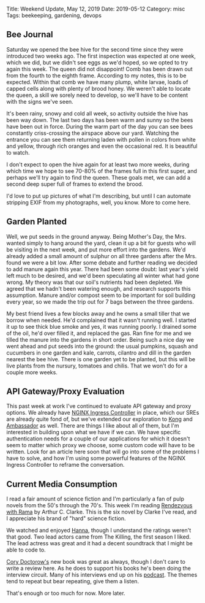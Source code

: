 Title: Weekend Update, May 12, 2019
Date: 2019-05-12
Category: misc
Tags: beekeeping, gardening, devops


## Bee Journal

Saturday we opened the bee hive for the second time since they were introduced
two weeks ago. The first inspection was expected at one week, which we did, but
we didn't see eggs as we'd hoped, so we opted to try again this week. The queen
did not disappoint! Comb has been drawn out from the fourth to the eighth frame.
According to my notes, this is to be expected. Within that comb we have many
plump, white larvae, loads of capped cells along with plenty of brood honey. We
weren't able to locate the queen, a skill we sorely need to develop, so we'll
have to be content with the signs we've seen.

It's been rainy, snowy and cold all week, so activity outside the hive has been
way down. The last two days has been warm and sunny so the bees have been out in
force. During the warm part of the day you can see bees constantly
criss-crossing the airspace above our yard. Watching the entrance you can see
them returning laden with pollen in colors from white and yellow, through rich
oranges and even the occasional red. It is beautiful to watch.

I don't expect to open the hive again for at least two more weeks, during which
time we hope to see 70-80% of the frames full in this first super, and perhaps
we'll try again to find the queen. These goals met, we can add a second deep
super full of frames to extend the brood.

I'd love to put up pictures of what I'm describing, but until I can automate
stripping EXIF from my photographs, well, you know. More to come here.

## Garden Planted

Well, we put seeds in the ground anyway. Being Mother's Day, the Mrs. wanted
simply to hang around the yard, clean it up a bit for guests who will be
visiting in the next week, and put more effort into the gardens. We'd already
added a small amount of sulphur on all three gardens after the Mrs. found we
were a bit low.  After some debate and further reading we decided to add manure
again this year.  There had been some doubt: last year's yield left much to be
desired, and we'd been speculating all winter what had gone wrong. My theory was
that our soil's nutrients had been depleted. We agreed that we hadn't been
watering enough, and research supports this assumption. Manure and/or compost
seem to be important for soil building every year, so we made the trip out for 7
bags between the three gardens.

My best friend lives a few blocks away and he owns a small tiller that we borrow
when needed. He'd complained that it wasn't running well. I started it up to see
thick blue smoke and yes, it was running poorly. I drained some of the oil, he'd
over filled it, and replaced the gas. Ran fine for me and we tilled the manure
into the gardens in short order. Being such a nice day we went ahead and put
seeds into the ground: the usual pumpkins, squash and cucumbers in one garden
and kale, carrots, cilantro and dill in the garden nearest the bee hive. There
is one garden yet to be planted, but this will be live plants from the nursury,
tomatoes and chilis. That we won't do for a couple more weeks.

## API Gateway/Proxy Evaluation

This past week at work I've continued to evaluate API gateway and proxy options.
We already have [NGINX Ingress Controller](https://kubernetes.github.io/ingress-nginx/)
in place, which our SREs are already quite fond of, but we've extended our
exploration to [Kong](https://konghq.com) and [Ambassador](https://www.getambassador.io)
as well. There are things I like about all of them, but I'm interested in
building upon what we have if we can. We have specific authentication needs for
a couple of our applications for which it doesn't seem to matter which proxy we
choose, some custom code will have to be written. Look for an article here soon
that will go into some of the problems I have to solve, and how I'm using some
powerful features of the NGINX Ingress Controller to reframe the conversation.

## Current Media Consumption

I read a fair amount of science fiction and I'm particularly a fan of pulp
novels from the 50's through the 70's. This week I'm reading [Rendezvous with
Rama](https://www.goodreads.com/book/show/112537.Rendezvous_with_Rama) by Arthur
C. Clarke. This is the six novel by Clarke I've read, and I appreciate his brand
of "hard" science fiction.

We watched and enjoyed [Hanna](https://www.imdb.com/title/tt6932244/), though I
understand the ratings weren't that good. Two lead actors came from The Killing,
the first season I liked. The lead actress was great and it had a decent
soundtrack that I might be able to code to.

[Cory Doctorow's](https://craphound.com) new book was great as always, though I
don't care to write a review here. As he does to support his books he's been
doing the interview circuit. Many of his interviews end up on his
[podcast](https://craphound.com/category/podcast/). The themes tend to repeat
but bear repeating, give them a listen.

That's enough or too much for now. More later.
